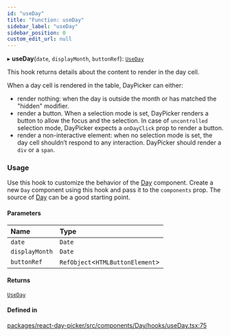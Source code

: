 ```yaml
---
id: "useDay"
title: "Function: useDay"
sidebar_label: "useDay"
sidebar_position: 0
custom_edit_url: null
---
```


▸ **useDay**(`date`, `displayMonth`, `buttonRef`): [`UseDay`](../types/UseDay)

This hook returns details about the content to render in the day cell.

When a day cell is rendered in the table, DayPicker can either:

- render nothing: when the day is outside the month or has matched the
  "hidden" modifier.
- render a button. When a selection mode is set, DayPicker renders a button
  to allow the focus and the selection. In case of `uncontrolled` selection
  mode, DayPicker expects a `onDayClick` prop to render a button.
- render a non-interactive element: when no selection mode is set, the day
  cell shouldn’t respond to any interaction. DayPicker should render a `div`
  or a `span`.

### Usage

Use this hook to customize the behavior of the [Day](Day) component. Create a
new `Day` component using this hook and pass it to the `components` prop.
The source of [Day](Day) can be a good starting point.

#### Parameters

| Name | Type |
| :------ | :------ |
| `date` | `Date` |
| `displayMonth` | `Date` |
| `buttonRef` | `RefObject`<`HTMLButtonElement`\> |

#### Returns

[`UseDay`](../types/UseDay)

#### Defined in

[packages/react-day-picker/src/components/Day/hooks/useDay.tsx:75](https://github.com/gpbl/react-day-picker/blob/b5db746c/packages/react-day-picker/src/components/Day/hooks/useDay.tsx#L75)
